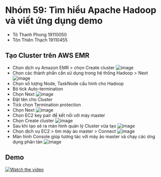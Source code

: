 # Nhóm 59: Tìm hiểu Apache Hadoop và viết ứng dụng demo
- Tô Thanh Phong            19110050
- Tôn Thiên Thạch           19110455
## Tạo Cluster trên AWS EMR
* Chọn dịch vụ Amazon EMR > chọn Create cluster
![image](https://user-images.githubusercontent.com/69313033/208219009-99304f6f-41f5-4baa-97b0-45f2a0fc37a4.png)
* Chọn các thành phần cần sử dụng trong hệ thống Hadoop > Next
![image](https://user-images.githubusercontent.com/69313033/208219263-a505ee58-92ce-4dac-94b2-a8b2392c8f86.png)
* Chọn số lượng Node, TaskNode cấu hình cho Hadoop
* Bỏ tick Auto-termination
* Chọn Next
![image](https://user-images.githubusercontent.com/69313033/208220048-513018e1-75c1-4975-a315-1cb187bf6136.png)
* Đặt tên cho Cluster
* Tick chọn Termination protection
* Chọn Next
![image](https://user-images.githubusercontent.com/69313033/208220356-7436952a-e603-4992-a44c-11b6350c9461.png)
* Chọn EC2 key pair để kết nối với máy master
* Chọn Create cluster
![image](https://user-images.githubusercontent.com/69313033/208220485-678aec5f-6e2f-4df1-916b-d43df1bf4fe5.png)
* Sau khi tạo sẽ ra màn hình quản lý Cluster vừa tạo
![image](https://user-images.githubusercontent.com/69313033/208220537-6bc55b6f-ab48-44c6-9cf5-480f0c77c18c.png)
* Chọn dịch vụ EC2 > tìm máy ảo master > Connect
![image](https://user-images.githubusercontent.com/69313033/208220895-ee308242-8c34-4a23-8fa3-e88595c355a3.png)
* Màn hình Console giúp tương tác với máy ảo master và chạy các ứng dụng phân tán 
![image](https://user-images.githubusercontent.com/69313033/208221032-7ef8550b-02dc-4ab9-aa45-14696fd19780.png)
## Demo
[![Watch the video](https://user-images.githubusercontent.com/69313033/208219009-99304f6f-41f5-4baa-97b0-45f2a0fc37a4.png)](https://drive.google.com/file/d/1XQEWv2yn9DYazUOA_4t-mO-7rQmX4q6Y/view?usp=sharing)
